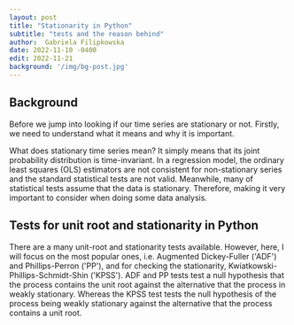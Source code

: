 ```yaml
---
layout: post
title: "Stationarity in Python"
subtitle: "tests and the reason behind"
author:  Gabriela Filipkowska
date: 2022-11-10 -0400
edit: 2022-11-21
background: '/img/bg-post.jpg'
---
```


## Background

Before we jump into looking if our time series are stationary or not. Firstly, we need to understand what it means and why it is important.

What does stationary time series mean? It simply means that its joint probability distribution is time-invariant.
In a regression model, the ordinary least squares (OLS) estimators are not consistent for non-stationary series and the standard statistical 
tests are not valid. Meanwhile, many of statistical tests assume that the data is stationary. Therefore, making it very important to consider 
when doing some data analysis.


## Tests for unit root and stationarity in Python

There are a many unit-root and stationarity tests available. However, here, I will focus on the most popular ones, i.e. Augmented Dickey-Fuller ('ADF') 
and Phillips-Perron ('PP'), and for checking the stationarity, Kwiatkowski-Phillips-Schmidt-Shin ('KPSS'). ADF and PP tests test a null hypothesis that the 
process contains the unit root against the alternative that the process in weakly stationary. Whereas the KPSS test tests the null hypothesis of the process being 
weakly stationary against the alternative that the process contains a unit root.

